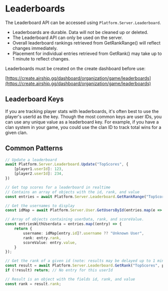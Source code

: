 # Leaderboards

The Leaderboard API can be accessed using `Platform.Server.Leaderboard`.

* Leaderboards are durable. Data will not be cleaned up or deleted.
* The Leaderboard API can only be used on the server.
* Overall leaderboard rankings retrieved from GetRankRange() will reflect changes immediately.
* Placement for individual entries retrieved from GetRank() may take up to 1 minute to reflect changes.

Leaderboards must be created on the create dashboard before use:

[https://create.airship.gg/dashboard/organization/game/leaderboards](https://create.airship.gg/dashboard/organization/game/leaderboards)

## Leaderboard Keys

If you are tracking player stats with leaderboards, it's often best to use the player's userId as the key. Though the most common keys are user IDs, you can use any unique value as a leaderboard key. For example, if you have a clan system in your game, you could use the clan ID to track total wins for a given clan.

## Common Patterns

```typescript
// Update a leaderboard
await Platform.Server.Leaderboard.Update("TopScores", {
    [player1.userId]: 123,
    [player2.userId]: 234,
})
```

```typescript
// Get top scores for a leaderboard in realtime
// Contains an array of objects with the id, rank, and value
const entries = await Platform.Server.Leaderboard.GetRankRange("TopScores");

// Get the usernames to display
const idMap = await Platform.Server.User.GetUsersById(entries.map(e => e.id));

// Array of objects containing userData, rank, and scoreValue.
const entriesWithUserdata = entries.map((entry) => {
    return {
        username: idMap[entry.id]?.username ?? "Unknown User",
        rank: entry.rank,
        scoreValue: entry.value,
    }
});
```

```typescript
// Get the rank of a given id (note: results may be delayed up to 1 minute)
const result = await Platform.Server.Leaderboard.GetRank("TopScores", player.userId);
if (!result) return; // No entry for this userId

// Result is an object with the fields id, rank, and value
const rank = result.rank;
```
